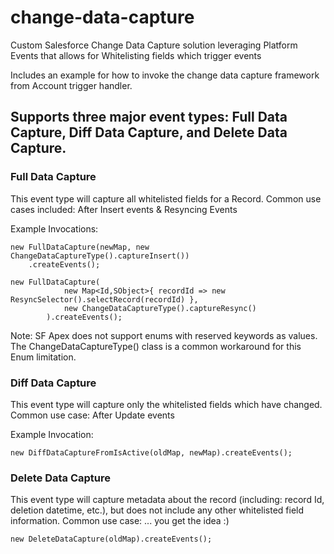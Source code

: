 # change-data-capture
Custom Salesforce Change Data Capture solution leveraging Platform Events that allows for Whitelisting fields which trigger events

Includes an example for how to invoke the change data capture framework from Account trigger handler.

## Supports three major event types: Full Data Capture, Diff Data Capture, and Delete Data Capture.
### Full Data Capture
This event type will capture all whitelisted fields for a Record. Common use cases included: After Insert events & Resyncing Events

Example Invocations: 
```
new FullDataCapture(newMap, new ChangeDataCaptureType().captureInsert())
    .createEvents();
```
```
new FullDataCapture(
            new Map<Id,SObject>{ recordId => new ResyncSelector().selectRecord(recordId) },
            new ChangeDataCaptureType().captureResync()
        ).createEvents();
```
Note: SF Apex does not support enums with reserved keywords as values. The ChangeDataCaptureType() class is a common workaround for this Enum limitation.

### Diff Data Capture
This event type will capture only the whitelisted fields which have changed. Common use case: After Update events

Example Invocation: 
```
new DiffDataCaptureFromIsActive(oldMap, newMap).createEvents();
```

### Delete Data Capture
This event type will capture metadata about the record (including: record Id, deletion datetime, etc.), but does not include any other whitelisted field information. Common use case: ... you get the idea :) 
```
new DeleteDataCapture(oldMap).createEvents();
```
